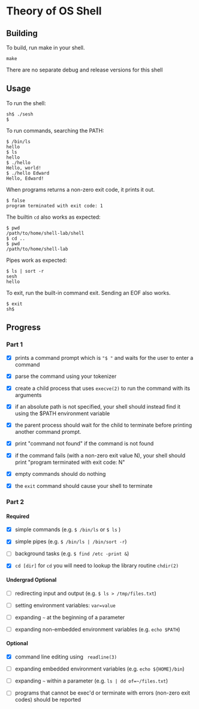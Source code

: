# Theory of OS Shell

## Building

To build, run make in your shell.

```shell
make
```

There are no separate debug and release versions for this shell

## Usage

To run the shell:

```
sh$ ./sesh
$ 
```

To run commands, searching the PATH:

```
$ /bin/ls
hello
$ ls
hello
$ ./hello
Hello, world!
$ ./hello Edward
Hello, Edward!
```

When programs returns a non-zero exit code, it prints it out.

```
$ false
program terminated with exit code: 1
```

The builtin `cd` also works as expected:

```
$ pwd
/path/to/home/shell-lab/shell
$ cd ..
$ pwd
/path/to/home/shell-lab
```

Pipes work as expected:

```
$ ls | sort -r
sesh
hello
```

To exit, run the built-in command exit. Sending an EOF also works.

```
$ exit
sh$ 
```

## Progress

### Part 1

- [x] prints a command prompt which is `"$ "` and waits for the user to enter a command

- [x] parse the command using your tokenizer

- [x] create a child process that uses `execve(2)` to run the command with its arguments

- [x] if an absolute path is not specified, your shell should instead find it using the $PATH environment variable

- [x] the parent process should wait for the child to terminate before printing another command prompt.

- [x] print "command not found" if the command is not found

- [x] if the command fails (with a non-zero exit value N), your shell should print "program terminated with exit code: N"

- [x] empty commands should do nothing

- [x] the `exit` command should cause your shell to terminate

### Part 2

#### Required

- [x] simple commands (e.g. `$ /bin/ls` or `$ ls` )

- [x] simple pipes (e.g. `$ /bin/ls | /bin/sort -r`)

- [ ] background tasks (e.g. `$ find /etc -print &`)

- [x] `cd [dir]` for `cd` you will need to lookup the library routine `chdir(2)`

#### Undergrad Optional

- [ ] redirecting input and output (e.g. `$ ls > /tmp/files.txt`)

- [ ] setting environment variables: `var=value`

- [ ] expanding `~` at the beginning of a parameter

- [ ] expanding non-embedded environment variables (e.g. `echo $PATH`)

#### Optional

- [x] command line editing using ` readline(3)`

- [ ] expanding embedded environment variables (e.g. `echo ${HOME}/bin`)

- [ ] expanding `~` within a parameter (e.g. `ls | dd of=~/files.txt`)

- [ ] programs that cannot be exec'd or terminate with errors (non-zero exit codes) should be reported

